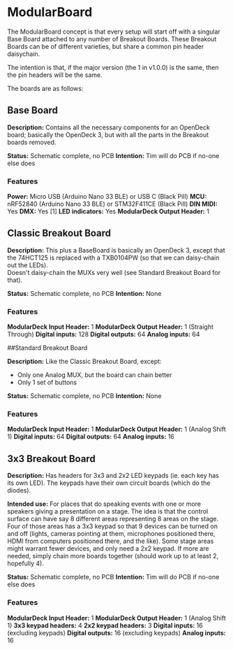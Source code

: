 # ModularBoard

The ModularBoard concept is that every setup will start off with a singular 
Base Board attached to any number of Breakout Boards.  These Breakout Boards can 
be of different varieties, but share a common pin header daisychain.

The intention is that, if the major version (the 1 in v1.0.0) is the same, then 
the pin headers will be the same.

The boards are as follows:

## Base Board

**Description:** Contains all the necessary components for an OpenDeck board; 
basically the OpenDeck 3, but with all the parts in the Breakout boards removed.

**Status:** Schematic complete, no PCB
**Intention:** Tim will do PCB if no-one else does

### Features
**Power:** Micro USB (Arduino Nano 33 BLE) or USB C (Black Pill)
**MCU:** nRF52840 (Arduino Nano 33 BLE) or STM32F411CE (Black Pill)
**DIN MIDI:** Yes
**DMX:** Yes [1]
**LED indicators:** Yes
**ModularDeck Output Header:** 1

## Classic Breakout Board

**Description:** This plus a BaseBoard is basically an OpenDeck 3, except that the 
74HCT125 is replaced with a TXB0104PW (so that we can daisy-chain out the LEDs).  
Doesn't daisy-chain the MUXs very well (see Standard Breakout Board for that).

**Status:** Schematic complete, no PCB
**Intention:** None

### Features
**ModularDeck Input Header:** 1
**ModularDeck Output Header:** 1 (Straight Through)
**Digital inputs:** 128
**Digital outputs:** 64
**Analog inputs:** 64


##Standard Breakout Board

**Description:** Like the Classic Breakout Board, except:
-	Only one Analog MUX, but the board can chain better
-	Only 1 set of buttons

**Status:** Schematic complete, no PCB
**Intention:** None

### Features
**ModularDeck Input Header:** 1
**ModularDeck Output Header:** 1 (Analog Shift 1)
**Digital inputs:** 64
**Digital outputs:** 64
**Analog inputs:** 16

## 3x3 Breakout Board

**Description:** Has headers for 3x3 and 2x2 LED keypads (ie. each key has its 
own LED).  The keypads have their own circuit boards (which do the diodes).  

**Intended use:** For places that do speaking events with one or more speakers 
giving a presentation on a stage.  The idea is that the control surface can have 
say 8 different areas representing 8 areas on the stage.  Four of those areas 
has a 3x3 keypad so that 9 devices can be turned on and off (lights, cameras 
pointing at them, microphones positioned there, HDMI from computers positioned 
there, and the like).  Some stage areas might warrant fewer devices, and only 
need a 2x2 keypad.  If more are needed, simply chain more boards together 
(should work up to at least 2, hopefully 4).  

**Status:** Schematic complete, no PCB
**Intention:** Tim will do PCB if no-one else does

### Features
**ModularDeck Input Header:** 1
**ModularDeck Output Header:** 1 (Analog Shift 1)
**3x3 keypad headers:** 4
**2x2 keypad headers:** 3
**Digital inputs:** 16 (excluding keypads)
**Digital outputs:** 16 (excluding keypads)
**Analog inputs:** 16
